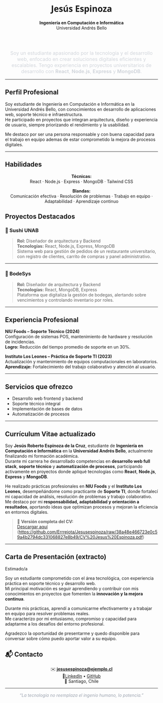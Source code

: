 <!-- Portafolio Profesional - Jesús Espinoza -->

<div align="center">

<h1 style="font-family:'Segoe UI',sans-serif; font-weight:700;">Jesús Espinoza</h1>

<p>
 <b>Ingeniería en Computación e Informática</b><br>
Universidad Andrés Bello 
</p>


<br><br>

<p style="font-size:16px; color:#d1d5db; max-width:600px;">
Soy un estudiante apasionado por la tecnología y el desarrollo web, enfocado en crear soluciones digitales eficientes y escalables.
Tengo experiencia en proyectos universitarios de desarrollo con <b>React</b>, <b>Node.js</b>, <b>Express</b> y <b>MongoDB</b>.
</p>

</div>

---

##  Perfil Profesional

Soy estudiante de Ingeniería en Computación e Informática en la Universidad Andrés Bello, con conocimientos en desarrollo de aplicaciones web, soporte técnico e infraestructura.  
He participado en proyectos que integran arquitectura, diseño y experiencia de usuario, siempre priorizando el rendimiento y la usabilidad.

Me destaco por ser una persona responsable y con buena capacidad para el trabajo en equipo ademas de estar comprometido la mejora de procesos digitales.

---

##  Habilidades

<div align="center">

**Técnicas:**  
React · Node.js · Express · MongoDB · Tailwind CSS 

**Blandas:**  
Comunicación efectiva · Resolución de problemas · Trabajo en equipo · Adaptabilidad · Aprendizaje continuo  

</div>

##  Proyectos Destacados

### 🍣 Sushi UNAB
> **Rol:** Diseñador de arquitectura y Backend  
> **Tecnologías:** React, Node.js, Express, MongoDB  
> Sistema web para gestión de pedidos de un restaurante universitario, con registro de clientes, carrito de compras y panel administrativo.

---

### 🏪 BodeSys
> **Rol:** Diseñador de arquitectura y Backend  
> **Tecnologías:** React, MongoDB, Express  
> Plataforma que digitaliza la gestión de bodegas, alertando sobre vencimientos y controlando inventario por roles.

---


##  Experiencia Profesional

**NIU Foods – Soporte Técnico (2024)**  
Configuración de sistemas POS, mantenimiento de hardware y resolución de incidencias.  
**Logro:** Reducción del tiempo promedio de soporte en un 30%.  

**Instituto Los Leones – Práctica de Soporte TI (2023)**  
Actualización y mantenimiento de equipos computacionales en laboratorios.  
**Aprendizaje:** Fortalecimiento del trabajo colaborativo y atención al usuario.

---

## Servicios que ofrezco
- Desarrollo web frontend y backend  
- Soporte técnico integral  
- Implementación de bases de datos  
- Automatización de procesos  


---

## Currículum Vitae actualizado

Soy **Jesús Roberto Espinoza de la Cruz**, estudiante de **Ingeniería en Computación e Informática** en la **Universidad Andrés Bello**, actualmente finalizando mi formación académica.  
Durante mi carrera he desarrollado competencias en **desarrollo web full stack**, **soporte técnico** y **automatización de procesos**, participando activamente en proyectos donde apliqué tecnologías como **React**, **Node.js**, **Express** y **MongoDB**.

He realizado prácticas profesionales en **NIU Foods** y el **Instituto Los Leones**, desempeñándome como practicante de **Soporte TI**, donde fortalecí mi capacidad de análisis, resolución de problemas y trabajo colaborativo.  
Me destaco por mi **responsabilidad, adaptabilidad y orientación a resultados**, aportando ideas que optimizan procesos y mejoran la eficiencia en entornos digitales.

> 📄 **Versión completa del CV:**  
> [Descargar aquí](#) (https://github.com/Errrejota/Jesusespinoza/raw/38a48e466723e0c59a4b2794dc331068827e8b49/CV%20Jesus%20Espinoza.pdf)

---

##  Carta de Presentación (extracto)

Estimado/a

Soy un estudiante comprometido con el área tecnológica, con experiencia práctica en soporte técnico y desarrollo web.  
Mi principal motivación es seguir aprendiendo y contribuir con mis conocimientos en proyectos que fomenten la **innovación y la mejora continua**.  

Durante mis prácticas, aprendí a comunicarme efectivamente y a trabajar en equipo para resolver problemas reales.  
Me caracterizo por mi entusiasmo, compromiso y capacidad para adaptarme a los desafíos del entorno profesional.  

Agradezco la oportunidad de presentarme y quedo disponible para conversar sobre cómo puedo aportar valor a su equipo.  


## 📬 Contacto
<div align="center">

✉️ **jesusespinoza@ejemplo.cl**  
🔗[LinkedIn](https://www.linkedin.com/in/jesus-espinoza-88a21421a) • [GitHub](https://github.com/Errrejota)  
📍 Santiago, Chile  

</div>

---

<p align="center" style="font-style:italic; color:#9ca3af;">
“La tecnología no reemplaza el ingenio humano, lo potencia.”
</p>

